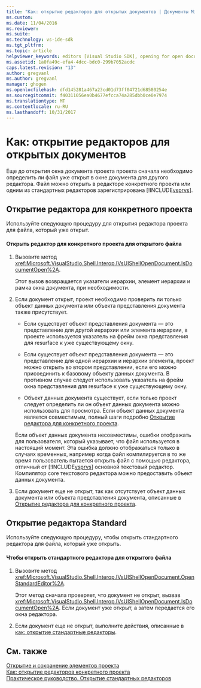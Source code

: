 ```yaml
---
title: "Как: открытие редакторов для открытых документов | Документы Microsoft"
ms.custom: 
ms.date: 11/04/2016
ms.reviewer: 
ms.suite: 
ms.technology: vs-ide-sdk
ms.tgt_pltfrm: 
ms.topic: article
helpviewer_keywords: editors [Visual Studio SDK], opening for open documents
ms.assetid: 1a0fa49c-efa4-4dcc-bdc0-299b7052acdc
caps.latest.revision: "13"
author: gregvanl
ms.author: gregvanl
manager: ghogen
ms.openlocfilehash: dfd145281a467a23cd01d73ff04721d68580254e
ms.sourcegitcommit: f40311056ea0b4677efcca74a285dbb0ce0e7974
ms.translationtype: MT
ms.contentlocale: ru-RU
ms.lasthandoff: 10/31/2017
---
```

# <a name="how-to-open-editors-for-open-documents"></a>Как: открытие редакторов для открытых документов
Еще до открытия окна документа проекта проекта сначала необходимо определить ли файл уже открыт в окне документа для другого редактора. Файл можно открыть в редакторе конкретного проекта или одним из стандартных редакторов зарегистрирована [!INCLUDE[vsprvs](../code-quality/includes/vsprvs_md.md)].  
  
## <a name="opening-a-project-specific-editor"></a>Открытие редактора для конкретного проекта  
 Используйте следующую процедуру для открытия редактора проекта для файла, который уже открыт.  
  
#### <a name="to-open-a-project-specific-editor-for-an-open-file"></a>Открыть редактор для конкретного проекта для открытого файла  
  
1.  Вызовите метод <xref:Microsoft.VisualStudio.Shell.Interop.IVsUIShellOpenDocument.IsDocumentOpen%2A>.  
  
     Этот вызов возвращается указатели иерархии, элемент иерархии и рамка окна документа, при необходимости.  
  
2.  Если документ открыт, проект необходимо проверить ли только объект данных документа или объекта представления документа также присутствует.  
  
    -   Если существует объект представления документа — это представление для другой иерархии или элемента иерархии, в проекте используется указатель на фрейм окна представления для resurface к уже существующему окну.  
  
    -   Если существует объект представления документа — это представление для одной иерархии и иерархии элемента, проект можно открыть во втором представлении, если его можно присоединить к базовому объекту данных документа. В противном случае следует использовать указатель на фрейм окна представления для resurface к уже существующему окну.  
  
    -   Объект данных документа существует, если только проект следует определить ли он объект данных документа можно использовать для просмотра. Если объект данных документа является совместимым, полный шаги подробно [Открытие редактора для конкретного проекта](../extensibility/how-to-open-project-specific-editors.md).  
  
     Если объект данных документа несовместимы, ошибки отображать для пользователя, который указывает, что файл используется в настоящий момент. Эта ошибка должно отображаться только в случаях временных, например когда файл компилируется в то же время пользователь пытается открыть файл с помощью редактора, отличный от [!INCLUDE[vsprvs](../code-quality/includes/vsprvs_md.md)] основной текстовый редактор. Компилятор core текстового редактора можно предоставить объект данных документа.  
  
3.  Если документ еще не открыт, так как отсутствует объект данных документа или объекта представления документа, описанные в [Открытие редактора для конкретного проекта](../extensibility/how-to-open-project-specific-editors.md).  
  
## <a name="opening-a-standard-editor"></a>Открытие редактора Standard  
 Используйте следующую процедуру, чтобы открыть стандартного редактора для файла, который уже открыть.  
  
#### <a name="to-open-a-standard-editor-for-an-open-file"></a>Чтобы открыть стандартного редактора для открытого файла  
  
1.  Вызовите метод <xref:Microsoft.VisualStudio.Shell.Interop.IVsUIShellOpenDocument.OpenStandardEditor%2A>.  
  
     Этот метод сначала проверяет, что документ не открыт, вызвав <xref:Microsoft.VisualStudio.Shell.Interop.IVsUIShellOpenDocument.IsDocumentOpen%2A>. Если документ уже открыт, а затем передается его окна редактора.  
  
2.  Если документ еще не открыт, выполните действия, описанные в [как: открытие стандартные редакторы](../extensibility/how-to-open-standard-editors.md).  
  
## <a name="see-also"></a>См. также  
 [Открытие и сохранение элементов проекта](../extensibility/internals/opening-and-saving-project-items.md)   
 [Как: открытие редакторов конкретного проекта](../extensibility/how-to-open-project-specific-editors.md)   
 [Практическое руководство. Открытие стандартных редакторов](../extensibility/how-to-open-standard-editors.md)